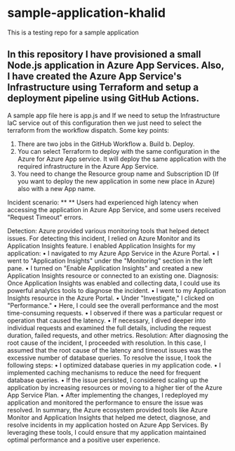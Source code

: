 # sample-application-khalid
This is a testing repo for a sample application

## In this repository I have provisioned a small Node.js application in Azure App Services. Also, I have created the Azure App Service's Infrastructure using Terraform and setup a deployment pipeline using GitHub Actions. 
A sample app file here is app.js and If we need to setup the Infrastructure IaC service out of this configuration then we just need to select the terraform from the workflow dispatch. 
Some key points: 
   1. There are two jobs in the GitHub Workflow a. Build b. Deploy.
   2. You can select Terraform to deploy with the same configuration in the Azure for Azure App service. It will deploy the same application with the required infrastructure in the Azure App Service. 
   3. You need to change the Resource group name and Subscription ID (If you want to deploy the new application in some new place in Azure) also with a new App name. 


Incident scenario: ** ** Users had experienced high latency when accessing the application in Azure App Service, and some users received "Request Timeout" errors.

Detection: Azure provided various monitoring tools that helped detect issues. For detecting this incident, I relied on Azure Monitor and its Application Insights feature.
I enabled Application Insights for my application:
•	I navigated to my Azure App Service in the Azure Portal.
•	I went to "Application Insights" under the "Monitoring" section in the left pane.
•	I turned on "Enable Application Insights" and created a new Application Insights resource or connected to an existing one.
Diagnosis: Once Application Insights was enabled and collecting data, I could use its powerful analytics tools to diagnose the incident.
•	I went to my Application Insights resource in the Azure Portal.
•	Under "Investigate," I clicked on "Performance."
•	Here, I could see the overall performance and the most time-consuming requests.
•	I observed if there was a particular request or operation that caused the latency.
•	If necessary, I dived deeper into individual requests and examined the full details, including the request duration, failed requests, and other metrics.
Resolution: After diagnosing the root cause of the incident, I proceeded with resolution. In this case, I assumed that the root cause of the latency and timeout issues was the excessive number of database queries.
To resolve the issue, I took the following steps:
•	I optimized database queries in my application code.
•	I implemented caching mechanisms to reduce the need for frequent database queries.
•	If the issue persisted, I considered scaling up the application by increasing resources or moving to a higher tier of the Azure App Service Plan.
•	After implementing the changes, I redeployed my application and monitored the performance to ensure the issue was resolved.
In summary, the Azure ecosystem provided tools like Azure Monitor and Application Insights that helped me detect, diagnose, and resolve incidents in my application hosted on Azure App Services. By leveraging these tools, I could ensure that my application maintained optimal performance and a positive user experience.
